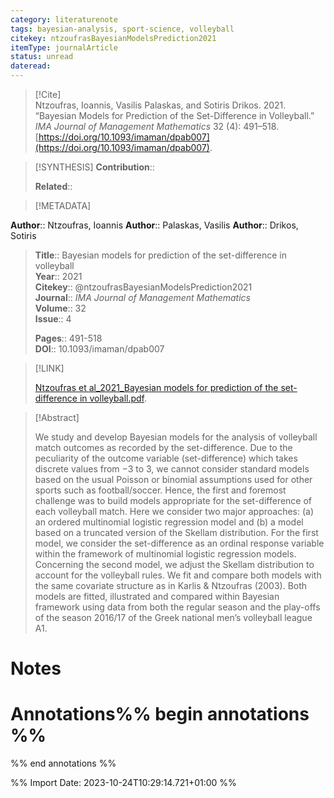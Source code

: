 ```yaml
---
category: literaturenote
tags: bayesian-analysis, sport-science, volleyball
citekey: ntzoufrasBayesianModelsPrediction2021
itemType: journalArticle
status: unread  
dateread:  
---
```


> [!Cite]  
> Ntzoufras, Ioannis, Vasilis Palaskas, and Sotiris Drikos. 2021. “Bayesian Models for Prediction of the Set-Difference in Volleyball.” _IMA Journal of Management Mathematics_ 32 (4): 491–518. [https://doi.org/10.1093/imaman/dpab007](https://doi.org/10.1093/imaman/dpab007).

> [!SYNTHESIS] 
>**Contribution**::
>
>**Related**:: 
>

> [!METADATA]  
>
**Author**:: Ntzoufras, Ioannis
**Author**:: Palaskas, Vasilis
**Author**:: Drikos, Sotiris<br>
> **Title**:: Bayesian models for prediction of the set-difference in volleyball    
> **Year**:: 2021     
> **Citekey**:: @ntzoufrasBayesianModelsPrediction2021    
>**Journal**:: *IMA Journal of Management Mathematics*    
>**Volume**:: 32    
>**Issue**:: 4     
>    
>    
>     
> **Pages**:: 491-518    
>**DOI**:: 10.1093/imaman/dpab007    
>

> [!LINK] 
>
> [Ntzoufras et al_2021_Bayesian models for prediction of the set-difference in volleyball.pdf](file:///Users/steven/Library/CloudStorage/GoogleDrive-steven.golovkine@ul.ie/My%20Drive/bibliography/IMA%20Journal%20of%20Management%20Mathematics/2021/Ntzoufras%20et%20al_2021_Bayesian%20models%20for%20prediction%20of%20the%20set-difference%20in%20volleyball.pdf).

>[!Abstract]
>
>We study and develop Bayesian models for the analysis of volleyball match outcomes as recorded by the set-difference. Due to the peculiarity of the outcome variable (set-difference) which takes discrete values from $-3$ to $3$, we cannot consider standard models based on the usual Poisson or binomial assumptions used for other sports such as football/soccer. Hence, the first and foremost challenge was to build models appropriate for the set-difference of each volleyball match. Here we consider two major approaches: (a) an ordered multinomial logistic regression model and (b) a model based on a truncated version of the Skellam distribution. For the first model, we consider the set-difference as an ordinal response variable within the framework of multinomial logistic regression models. Concerning the second model, we adjust the Skellam distribution to account for the volleyball rules. We fit and compare both models with the same covariate structure as in Karlis &amp; Ntzoufras (2003). Both models are fitted, illustrated and compared within Bayesian framework using data from both the regular season and the play-offs of the season 2016/17 of the Greek national men’s volleyball league A1.
>>


# Notes<br>
# Annotations%% begin annotations %%  
 
  
%% end annotations %%

%% Import Date: 2023-10-24T10:29:14.721+01:00 %%
